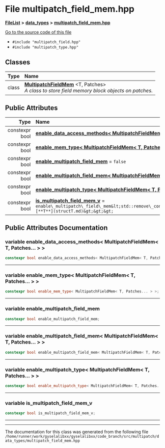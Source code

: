 

# File multipatch\_field\_mem.hpp



[**FileList**](files.md) **>** [**data\_types**](dir_2cbcac1ff0802c0a6551cceb4db325f2.md) **>** [**multipatch\_field\_mem.hpp**](multipatch__field__mem_8hpp.md)

[Go to the source code of this file](multipatch__field__mem_8hpp_source.md)



* `#include "multipatch_field.hpp"`
* `#include "multipatch_type.hpp"`















## Classes

| Type | Name |
| ---: | :--- |
| class | [**MultipatchFieldMem**](classMultipatchFieldMem.md) &lt;T, Patches&gt;<br>_A class to store field memory block objects on patches._  |






## Public Attributes

| Type | Name |
| ---: | :--- |
|  constexpr bool | [**enable\_data\_access\_methods&lt; MultipatchFieldMem&lt; T, Patches... &gt; &gt;**](#variable-enable_data_access_methods-multipatchfieldmem-t-patches)   = `true`<br> |
|  constexpr bool | [**enable\_mem\_type&lt; MultipatchFieldMem&lt; T, Patches... &gt; &gt;**](#variable-enable_mem_type-multipatchfieldmem-t-patches)   = `true`<br> |
|  constexpr bool | [**enable\_multipatch\_field\_mem**](#variable-enable_multipatch_field_mem)   = `false`<br> |
|  constexpr bool | [**enable\_multipatch\_field\_mem&lt; MultipatchFieldMem&lt; T, Patches... &gt; &gt;**](#variable-enable_multipatch_field_mem-multipatchfieldmem-t-patches)   = `true`<br> |
|  constexpr bool | [**enable\_multipatch\_type&lt; MultipatchFieldMem&lt; T, Patches... &gt; &gt;**](#variable-enable_multipatch_type-multipatchfieldmem-t-patches)   = `true`<br> |
|  constexpr bool | [**is\_multipatch\_field\_mem\_v**](#variable-is_multipatch_field_mem_v)   = `enable\_multipatch\_field\_mem&lt;std::remove\_const\_t&lt;std::remove\_reference\_t&lt;[**T**](structT.md)&gt;&gt;&gt;`<br> |












































## Public Attributes Documentation




### variable enable\_data\_access\_methods&lt; MultipatchFieldMem&lt; T, Patches... &gt; &gt; 

```C++
constexpr bool enable_data_access_methods< MultipatchFieldMem< T, Patches... > >;
```




<hr>



### variable enable\_mem\_type&lt; MultipatchFieldMem&lt; T, Patches... &gt; &gt; 

```C++
constexpr bool enable_mem_type< MultipatchFieldMem< T, Patches... > >;
```




<hr>



### variable enable\_multipatch\_field\_mem 

```C++
constexpr bool enable_multipatch_field_mem;
```




<hr>



### variable enable\_multipatch\_field\_mem&lt; MultipatchFieldMem&lt; T, Patches... &gt; &gt; 

```C++
constexpr bool enable_multipatch_field_mem< MultipatchFieldMem< T, Patches... > >;
```




<hr>



### variable enable\_multipatch\_type&lt; MultipatchFieldMem&lt; T, Patches... &gt; &gt; 

```C++
constexpr bool enable_multipatch_type< MultipatchFieldMem< T, Patches... > >;
```




<hr>



### variable is\_multipatch\_field\_mem\_v 

```C++
constexpr bool is_multipatch_field_mem_v;
```




<hr>

------------------------------
The documentation for this class was generated from the following file `/home/runner/work/gyselalibxx/gyselalibxx/code_branch/src/multipatch/data_types/multipatch_field_mem.hpp`

